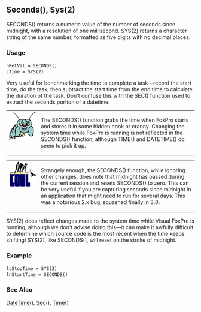 ## Seconds(), Sys(2)

SECONDS() returns a numeric value of the number of seconds since midnight, with a resolution of one millisecond. SYS(2) returns a character string of the same number, formatted as five digits with no decimal places.

### Usage

```foxpro
nRetVal = SECONDS()
cTime = SYS(2)
```

Very useful for benchmarking the time to complete a task&mdash;record the start time, do the task, then subtract the start time from the end time to calculate the duration of the task. Don't confuse this with the SEC() function used to extract the seconds portion of a datetime.

<table>
<tr>
  <td width="17%" valign="top">
<img width="94" height="78" src="bug.gif">
  </td>
  <td width="83%">
  <p>The SECONDS() function grabs the time when FoxPro starts and stores it in some hidden nook or cranny. Changing the system time while FoxPro is running is not reflected in the SECONDS() function, although TIME() and DATETIME() do seem to pick it up.</p>
  </td>
 </tr>
</table>

<table>
<tr>
  <td width="17%" valign="top">
<img width="114" height="67" src="cool.gif">
  </td>
  <td width="83%">
  <p>Strangely enough, the SECONDS() function, while ignoring other changes, does note that midnight has passed during the current session and resets SECONDS() to zero. This can be very useful if you are capturing seconds since midnight in an application that might need to run for several days. This was a notorious 2.x bug, squashed finally in 3.0. </p>
  </td>
 </tr>
</table>

SYS(2) does reflect changes made to the system time while Visual FoxPro is running, although we don't advise doing this&mdash;it can make it awfully difficult to determine which source code is the most recent when the time keeps shifting! SYS(2), like SECONDS(), will reset on the stroke of midnight.

### Example

```foxpro
lcStopTime = SYS(2)
lnStartTime = SECONDS()
```
### See Also

[DateTime()](s4g031.md), [Sec()](s4g279.md), [Time()](s4g031.md)